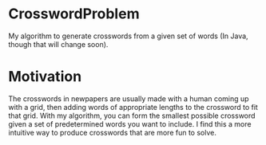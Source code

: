 # CrosswordProblem
My algorithm to generate crosswords from a given set of words (In Java, though that will change soon).

# Motivation
The crosswords in newpapers are usually made with a human coming up with a grid, then adding words of appropriate lengths to the crossword to fit that grid. With my algorithm, you can form the smallest possible crossword given a set of predetermined words you want to include. I find this a more intuitive way to produce crosswords that are more fun to solve. 
